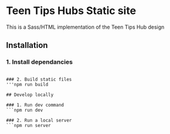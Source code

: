 # Teen Tips Hubs Static site

This is a Sass/HTML implementation of the Teen Tips Hub design

## Installation

### 1. Install dependancies
```yarn 

### 2. Build static files
'''npm run build

## Develop locally

### 1. Run dev command
```npm run dev

### 2. Run a local server
```npm run server
